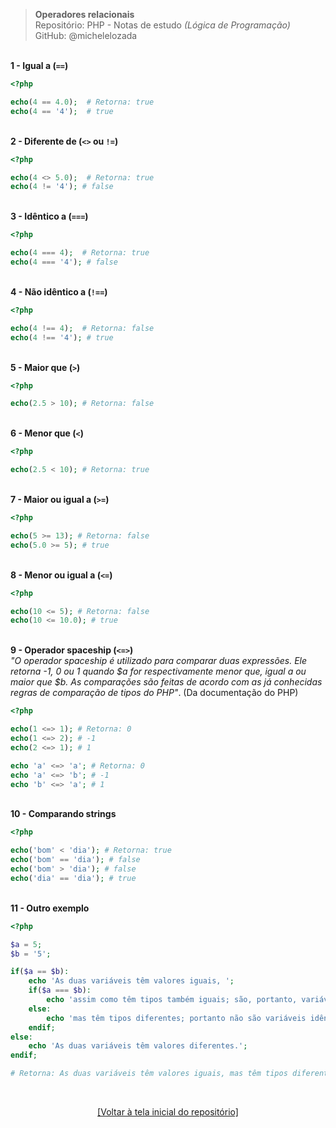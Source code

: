 > **Operadores relacionais**     
> Repositório: PHP - Notas de estudo *(Lógica de Programação)*      
> GitHub: @michelelozada
&nbsp;
     
&nbsp;      
**1 - Igual a (`==`)**
```php
<?php 

echo(4 == 4.0);  # Retorna: true
echo(4 == '4');  # true
```
&nbsp;
&nbsp;    
**2 - Diferente de (`<>` ou `!=`)**
```php
<?php 

echo(4 <> 5.0);  # Retorna: true
echo(4 != '4'); # false
```
&nbsp;
&nbsp;    
**3 - Idêntico a (`===`)**
```php
<?php 

echo(4 === 4);  # Retorna: true
echo(4 === '4'); # false
```
&nbsp;
&nbsp;    
**4 - Não idêntico a (`!==`)**
```php
<?php 

echo(4 !== 4);  # Retorna: false
echo(4 !== '4'); # true
```
&nbsp;
&nbsp;  
**5 - Maior que (`>`)**
```php
<?php 

echo(2.5 > 10); # Retorna: false
```
&nbsp;
&nbsp;   
**6 - Menor que (`<`)**
```php
<?php 

echo(2.5 < 10); # Retorna: true
```
&nbsp;
&nbsp;    
**7 - Maior ou igual a (`>=`)**
```php
<?php 

echo(5 >= 13); # Retorna: false
echo(5.0 >= 5); # true
```
&nbsp;
&nbsp;    
**8 - Menor ou igual a (`<=`)**
```php
<?php 

echo(10 <= 5); # Retorna: false
echo(10 <= 10.0); # true
```
&nbsp;
&nbsp;    
**9 - Operador spaceship (`<=>`)**  
*"O operador spaceship é utilizado para comparar duas expressões. Ele retorna -1, 0 ou 1 quando $a for respectivamente
menor que, igual a ou maior que $b. As comparações são feitas de acordo com as já conhecidas regras de comparação de
tipos do PHP"*. (Da documentação do PHP)
```php
<?php 

echo(1 <=> 1); # Retorna: 0
echo(1 <=> 2); # -1
echo(2 <=> 1); # 1

echo 'a' <=> 'a'; # Retorna: 0
echo 'a' <=> 'b'; # -1
echo 'b' <=> 'a'; # 1
```
&nbsp;
&nbsp;    
**10 - Comparando strings**
```php
<?php 

echo('bom' < 'dia'); # Retorna: true
echo('bom' == 'dia'); # false
echo('bom' > 'dia'); # false
echo('dia' == 'dia'); # true
```
&nbsp;
&nbsp;    
**11 - Outro exemplo**
```php
<?php 

$a = 5; 
$b = '5'; 

if($a == $b):  
    echo 'As duas variáveis têm valores iguais, ';
	if($a === $b): 
		echo 'assim como têm tipos também iguais; são, portanto, variáveis idênticas.';
	else:
		echo 'mas têm tipos diferentes; portanto não são variáveis idênticas.';
	endif; 
else:
	echo 'As duas variáveis têm valores diferentes.';
endif; 

# Retorna: As duas variáveis têm valores iguais, mas têm tipos diferentes; portanto não são variáveis idênticas.
```

&nbsp;

<div align="center">
<a href="https://github.com/michelelozada/PHP-Study-Notes">[Voltar à tela inicial do repositório]</a>
</div>